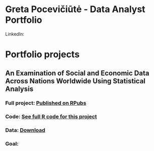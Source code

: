 # Greta Pocevičiūtė - Data Analyst Portfolio

LinkedIn: 

# Portfolio projects

## An Examination of Social and Economic Data Across Nations Worldwide Using Statistical Analysis

### Full project: [Published on RPubs](https://rpubs.com/Gretapoc/Socio-Economic-Analysis-of-Countries)
### Code: [See full R code for this project](https://github.com/gretapoc/Data-analyst-portfolio/blob/main/Socio-Economic%20Analysis%20of%20Countries%20Worldwide/code.R)
### Data: [Download](https://github.com/gretapoc/Data-analyst-portfolio/blob/main/Socio-Economic%20Analysis%20of%20Countries%20Worldwide/Data.xlsx)
### Goal:
